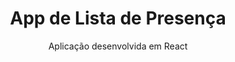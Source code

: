 <h1 align="center">App de Lista de Presença</h1>
<p align="center">Aplicação desenvolvida em React</p>
<h1 align="center">
  <img src="https://prnt.sc/lkdrqHNONd6M" loading="lazy" alt="">
</h1>
